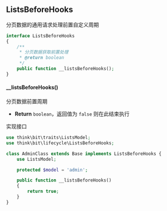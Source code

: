 ## ListsBeforeHooks

分页数据的通用请求处理前置自定义周期

```php
interface ListsBeforeHooks
{
    /**
     * 分页数据获取前置处理
     * @return boolean
     */
    public function __listsBeforeHooks();
}
```

#### __listsBeforeHooks()

分页数据前置周期

- **Return** `boolean`，返回值为 `false` 则在此结束执行

实现接口

```php
use think\bit\traits\ListsModel;
use think\bit\lifecycle\ListsBeforeHooks;

class AdminClass extends Base implements ListsBeforeHooks {
    use ListsModel;

    protected $model = 'admin';

    public function __listsBeforeHooks()
    {
        return true;
    }
}
```